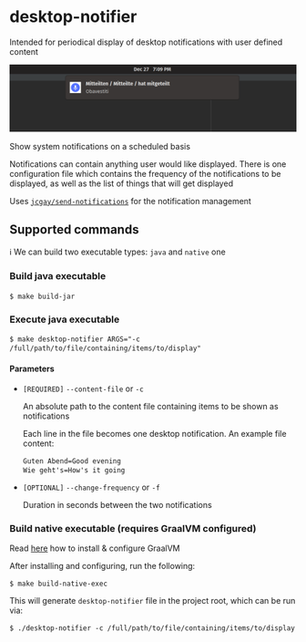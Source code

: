 # desktop-notifier

Intended for periodical display of desktop notifications with user defined content

![Screenshot](screenshot.png)

Show system notifications on a scheduled basis

Notifications can contain anything user would like displayed. There is one configuration file which contains the
frequency of the notifications to be displayed, as well as the list of things that will get displayed

Uses [`jcgay/send-notifications`](https://github.com/jcgay/send-notification/wiki) for the notification management

## Supported commands

:information_source: We can build two executable types: `java` and `native` one

### Build java executable

```shell
$ make build-jar
```

### Execute java executable

```shell
$ make desktop-notifier ARGS="-c /full/path/to/file/containing/items/to/display"
```

#### Parameters

* `[REQUIRED]` `--content-file` or `-c`

  An absolute path to the content file containing items to be shown as notifications
  
  Each line in the file becomes one desktop notification. An example file content:

  ```
  Guten Abend=Good evening
  Wie geht's=How's it going
  ```

* `[OPTIONAL]` `--change-frequency` or `-f`

  Duration in seconds between the two notifications

### Build native executable (requires GraalVM configured)

Read [here](https://quarkus.io/guides/building-native-image#configuring-graalvm) how to install & configure GraalVM

After installing and configuring, run the following:

```shell
$ make build-native-exec
```

This will generate `desktop-notifier` file in the project root, which can be run via:

```shell
$ ./desktop-notifier -c /full/path/to/file/containing/items/to/display
```